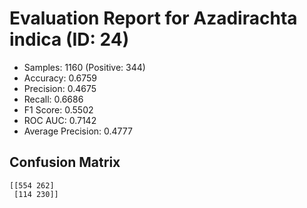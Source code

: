 # Evaluation Report for Azadirachta indica (ID: 24)
- Samples: 1160 (Positive: 344)
- Accuracy: 0.6759
- Precision: 0.4675
- Recall: 0.6686
- F1 Score: 0.5502
- ROC AUC: 0.7142
- Average Precision: 0.4777

## Confusion Matrix
```
[[554 262]
 [114 230]]
```